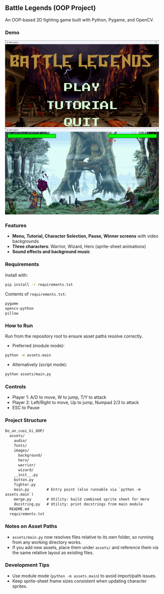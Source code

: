 ## Battle Legends (OOP Project)

An OOP-based 2D fighting game built with Python, Pygame, and OpenCV.

### Demo
![Menu](docs/images/menu.png)
![In-game](docs/images/ingame.png)

### Features
- **Menu, Tutorial, Character Selection, Pause, Winner screens** with video backgrounds
- **Three characters**: Warrior, Wizard, Hero (sprite-sheet animations)
- **Sound effects and background music**

### Requirements
Install with:
```bash
pip install -r requirements.txt
```

Contents of `requirements.txt`:
```text
pygame
opencv-python
pillow
```

### How to Run
Run from the repository root to ensure asset paths resolve correctly.

- Preferred (module mode):
```bash
python -m assets.main
```

- Alternatively (script mode):
```bash
python assets/main.py
```

### Controls
- Player 1: A/D to move, W to jump, T/Y to attack
- Player 2: Left/Right to move, Up to jump, Numpad 2/3 to attack
- ESC to Pause

### Project Structure
```text
Do_an_cuoi_ki_OOP/
  assets/
    audio/
    fonts/
    images/
      background/
      hero/
      warrior/
      wizard/
    __init__.py
    button.py
    fighter.py
    main.py        # Entry point (also runnable via `python -m assets.main`)
    merge.py       # Utility: build combined sprite sheet for Hero
    docstring.py   # Utility: print docstrings from main module
  README.md
  requirements.txt
```

### Notes on Asset Paths
- `assets/main.py` now resolves files relative to its own folder, so running from any working directory works.
- If you add new assets, place them under `assets/` and reference them via the same relative layout as existing files.

### Development Tips
- Use module mode (`python -m assets.main`) to avoid import/path issues.
- Keep sprite-sheet frame sizes consistent when updating character sprites.


